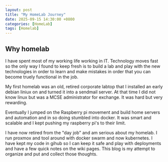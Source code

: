 ```yaml
---
layout: post
title: "My HomeLab Journey"
date: 2025-09-15 14:30:00 +0800
categories: [HomeLab]
tags: [Homelab]
---
```

    
## Why homelab
I have spent most of my working life working in IT. Technology moves fast so the only way I found to keep fresh is to build a lab and play with the new technologies in order to learn and make mistakes in order that you can become truely functional in the job. 

My first homelab was an old, retired corporate labtop that I installed an early debian liniux on and turned it into a sendmail server. At that time I did not know linux but was a MCSE administrator for exchange. It was hard but very rewarding. 

Eventually I jumped on the Raspberry pi movement and build home servers and automation and in so doing stumbled into docker. It was smart and scalable and I kept pushing my raspberry pi's to their limit.

I have now retired from the "day job" and am serious about my homelab. I run proxmox and tool around with docker swarm and now kubernetes. I have kept my code in gihub so I can keep it safe and play with deployments and have a few quick notes on the wiki pages. This blog is my attempt to organize and put and collect those thoughts. 
